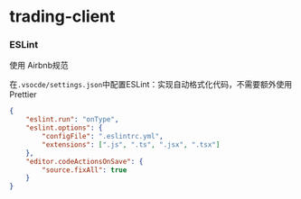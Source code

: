 # trading-client

### ESLint
使用 Airbnb规范

在`.vsocde/settings.json`中配置ESLint：实现自动格式化代码，不需要额外使用Prettier
```json
{
    "eslint.run": "onType",
    "eslint.options": {
        "configFile": ".eslintrc.yml",
        "extensions": [".js", ".ts", ".jsx", ".tsx"]
    },
    "editor.codeActionsOnSave": {
        "source.fixAll": true
    }
}